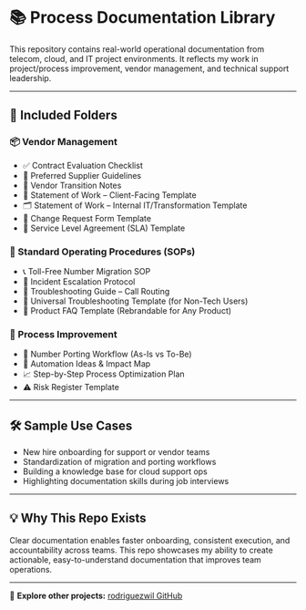 # 📚 Process Documentation Library

This repository contains real-world operational documentation from telecom, cloud, and IT project environments. It reflects my work in project/process improvement, vendor management, and technical support leadership.

---

## 📁 Included Folders

### 📦 Vendor Management
- ✅ Contract Evaluation Checklist
- 🧾 Preferred Supplier Guidelines
- 🔄 Vendor Transition Notes
- 📄 Statement of Work – Client-Facing Template
- 🗂️ Statement of Work – Internal IT/Transformation Template
- 🔁 Change Request Form Template
- 📄 Service Level Agreement (SLA) Template

### 📑 Standard Operating Procedures (SOPs)
- 📞 Toll-Free Number Migration SOP
- 🚨 Incident Escalation Protocol
- 🧰 Troubleshooting Guide – Call Routing
- 🧩 Universal Troubleshooting Template (for Non-Tech Users)
- 📘 Product FAQ Template (Rebrandable for Any Product)

### 🔧 Process Improvement
- 🔁 Number Porting Workflow (As-Is vs To-Be)
- 🤖 Automation Ideas & Impact Map
- 📈 Step-by-Step Process Optimization Plan
- ⚠️ Risk Register Template

---

## 🛠️ Sample Use Cases

- New hire onboarding for support or vendor teams  
- Standardization of migration and porting workflows  
- Building a knowledge base for cloud support ops  
- Highlighting documentation skills during job interviews

---

## 💡 Why This Repo Exists

Clear documentation enables faster onboarding, consistent execution, and accountability across teams. This repo showcases my ability to create actionable, easy-to-understand documentation that improves team operations.

---

📌 **Explore other projects:** [rodriguezwil GitHub](https://github.com/rodriguezwil)

